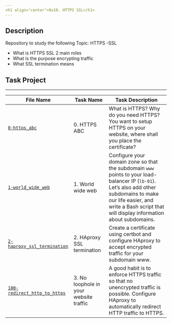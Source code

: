 ```yaml
---
<h1 align="center">0x10. HTTPS SSL</h1>
---
```


## Description
Repository to study the following Topic: HTTPS -SSL

- What is HTTPS SSL 2 main roles
- What is the purpose encrypting traffic
- What SSL termination means

## Task Project
---
File Name|Task Name|Task Description
---|---|---
[`0-https_abc`](...)|0. HTTPS ABC|What is HTTPS? Why do you need HTTPS? You want to setup HTTPS on your website, where shall you place the certificate?
[`1-world_wide_web`](...)|1. World wide web|Configure your domain zone so that the subdomain `www` points to your load-balancer IP (`lb-01`). Let’s also add other subdomains to make our life easier, and write a Bash script that will display information about subdomains.
[`2-haproxy_ssl_termination`](...)|2. HAproxy SSL termination|Create a certificate using certbot and configure HAproxy to accept encrypted traffic for your subdomain www.
[`100-redirect_http_to_https`](...)|3. No loophole in your website traffic|A good habit is to enforce HTTPS traffic so that no unencrypted traffic is possible. Configure HAproxy to automatically redirect HTTP traffic to HTTPS.
